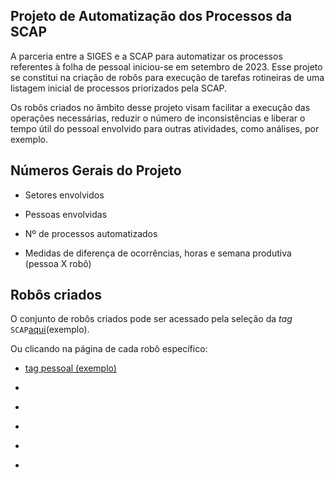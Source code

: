 ## Projeto de Automatização dos Processos da SCAP

A parceria entre a SIGES e a SCAP para automatizar os processos referentes à folha de pessoal iniciou-se em setembro de 2023. Esse projeto se constitui na criação de robôs para execução de tarefas rotineiras de uma listagem inicial de processos priorizados pela SCAP.

Os robôs criados no âmbito desse projeto visam facilitar a execução das operações necessárias, reduzir o número de inconsistências e liberar o tempo útil do pessoal envolvido para outras atividades, como análises, por exemplo.  

## Números Gerais do Projeto

* Setores envolvidos

* Pessoas envolvidas

* Nº de processos automatizados

* Medidas de diferença de ocorrências, horas e semana produtiva (pessoa X robô)


## Robôs criados

O conjunto de robôs criados pode ser acessado pela seleção da _tag_ `SCAP`[aqui](https://lab-mg.github.io/automatizacoes/robos/#ferramentas)(exemplo).

Ou clicando na página de cada robô específico:

- [tag pessoal (exemplo)](https://lab-mg.github.io/automatizacoes/robos/#pessoal)

- []()

- []()

- []()

- []()

- []() 